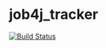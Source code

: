 # job4j_tracker

[![Build Status](https://app.travis-ci.com/VanyatkaU/job4j_tracker.svg?branch=master)](https://app.travis-ci.com/VanyatkaU/job4j_tracker)